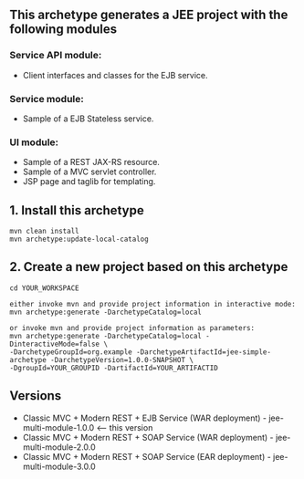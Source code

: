 
## This archetype generates a JEE project with the following modules

### Service API module:

- Client interfaces and classes for the EJB service.

### Service module:

- Sample of a EJB Stateless service.

### UI module:

- Sample of a REST JAX-RS resource.
- Sample of a MVC servlet controller.
- JSP page and taglib for templating.

## 1. Install this archetype

```
mvn clean install
mvn archetype:update-local-catalog
```

## 2. Create a new project based on this archetype

```
cd YOUR_WORKSPACE

either invoke mvn and provide project information in interactive mode:
mvn archetype:generate -DarchetypeCatalog=local

or invoke mvn and provide project information as parameters:
mvn archetype:generate -DarchetypeCatalog=local -DinteractiveMode=false \
-DarchetypeGroupId=org.example -DarchetypeArtifactId=jee-simple-archetype -DarchetypeVersion=1.0.0-SNAPSHOT \
-DgroupId=YOUR_GROUPID -DartifactId=YOUR_ARTIFACTID
```

## Versions

- Classic MVC + Modern REST + EJB Service  (WAR deployment) - jee-multi-module-1.0.0 <-- this version
- Classic MVC + Modern REST + SOAP Service (WAR deployment) - jee-multi-module-2.0.0
- Classic MVC + Modern REST + SOAP Service (EAR deployment) - jee-multi-module-3.0.0
